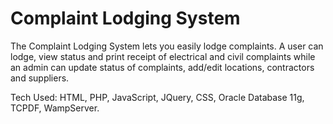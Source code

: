 Complaint Lodging System
========================

The Complaint Lodging System lets you easily lodge complaints.
A user can lodge, view status and print receipt of electrical and civil complaints while an admin can update status of complaints, add/edit locations, contractors and suppliers.

Tech Used: HTML, PHP, JavaScript, JQuery, CSS, Oracle Database 11g, TCPDF, WampServer.
